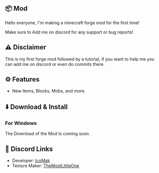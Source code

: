 ## 📦 Mod
Hello everyone, I'm making a minecraft forge mod for the first time!

Make sure to Add me on discord for any support or bug reports!


## ⚠️ Disclaimer
This is my first forge mod followed by a tutorial,
if you want to help me you can add me on discord or even do commits there.


## ⚙️ Features
- New Items, Blocks, Mobs, and more. 


## ⬇️ Download & Install
### For Windows
The Download of the Mod Is coming soon.


## 🔗 Discord Links
- Developer: [IcoMak](https://discord.com/users/790204007338868756)
- Texture Maker: [TheMostLittleOne](https://discord.com/users/612528607188746240)
